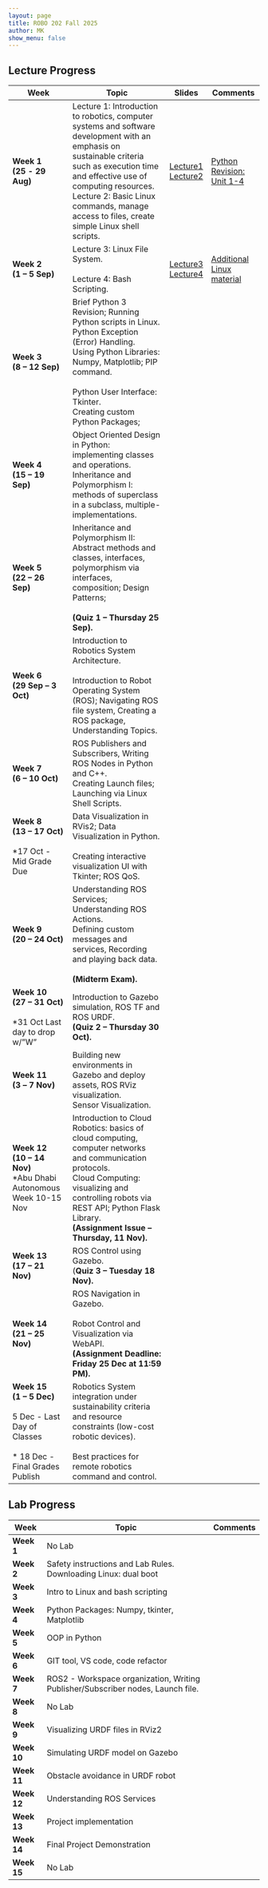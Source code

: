 ```yaml
---
layout: page
title: ROBO 202 Fall 2025
author: MK
show_menu: false
---
```

## Lecture Progress

| Week                                                                                                      | Topic                                                                                                                                                                                                                                                                                     | Slides                                                                                                                                                                                                                               | Comments                                                                                                                     |
| --------------------------------------------------------------------------------------------------------- | ----------------------------------------------------------------------------------------------------------------------------------------------------------------------------------------------------------------------------------------------------------------------------------------- | ------------------------------------------------------------------------------------------------------------------------------------------------------------------------------------------------------------------------------------ | ---------------------------------------------------------------------------------------------------------------------------- |
| **Week 1<br>(25** **- 29 Aug)**                                                                           | Lecture 1: Introduction to robotics, computer systems and software development with an emphasis on sustainable criteria such as execution time and effective use of computing resources.  <br>Lecture 2: Basic Linux commands, manage access to files, create simple Linux shell scripts. | [Lecture1](https://docs.google.com/presentation/d/18_A0ejGC9fcZo-8r-isfLq9Y1AO2VSgJsS35wjUQ06E/edit?usp=sharing)<br>[Lecture2](https://docs.google.com/presentation/d/13SxGQ2Nw_jfmPkYjhP_uX3k7inBO9ZdHJYvrZXdj2gw/edit?usp=sharing) | [Python Revision: Unit 1-4](https://www.theconstruct.ai/robotigniteacademy_learnros/ros-courses-library/python-robotics/)    |
| **Week 2**<br>**(1 – 5 Sep)**                                                                             | Lecture 3: Linux File System.<br><br>Lecture 4: Bash Scripting.                                                                                                                                                                                                                           | [Lecture3](https://docs.google.com/presentation/d/1GY_4RNX1wNPawWfLoAb4LYVPoiJ8dsnOBFTNX8zgUgY/edit?usp=sharing)<br>[Lecture4](https://docs.google.com/presentation/d/1_CB_qIC3jCIQ42dvaY_gRFSggZ-F8wKOZWZ_8Uburj0/edit?usp=sharing) | [Additional Linux material](https://www.theconstruct.ai/robotigniteacademy_learnros/ros-courses-library/linux-for-robotics/) |
| **Week 3** <br>**(8 – 12 Sep)**                                                                           | Brief Python 3 Revision; Running Python scripts in Linux. Python Exception (Error) Handling.<br>Using Python Libraries: Numpy, Matplotlib; PIP command. <br><br>Python User Interface: Tkinter.<br>Creating custom Python Packages;                                                       |                                                                                                                                                                                                                                      |                                                                                                                              |
| **Week 4** <br>**(15 – 19 Sep)**                                                                          | Object Oriented Design in Python: implementing classes and operations.  <br>Inheritance and Polymorphism I: methods of superclass in a subclass, multiple-implementations.                                                                                                                |                                                                                                                                                                                                                                      |                                                                                                                              |
| **Week 5** <br>**(22 – 26 Sep)**                                                                          | Inheritance and Polymorphism II: Abstract methods and classes, interfaces, polymorphism via interfaces, composition; Design Patterns;<br><br>**(Quiz 1 – Thursday 25 Sep).**                                                                                                              |                                                                                                                                                                                                                                      |                                                                                                                              |
| **Week 6** <br>**(29 Sep – 3 Oct)**                                                                       | Introduction to Robotics System Architecture.<br><br>Introduction to Robot Operating System (ROS); Navigating ROS file system, Creating a ROS package, Understanding Topics.                                                                                                              |                                                                                                                                                                                                                                      |                                                                                                                              |
| **Week 7** <br>**(6 – 10 Oct)**                                                                           | ROS Publishers and Subscribers, Writing ROS Nodes in Python and C++.  <br>Creating Launch files; Launching via Linux Shell Scripts.                                                                                                                                                       |                                                                                                                                                                                                                                      |                                                                                                                              |
| **Week 8** <br>**(13 – 17 Oct)**<br><br>*17 Oct - Mid Grade Due                                           | Data Visualization in RVis2; Data Visualization in Python.<br><br>Creating interactive visualization UI with Tkinter; ROS QoS.                                                                                                                                                            |                                                                                                                                                                                                                                      |                                                                                                                              |
| **Week 9** <br>**(20 – 24 Oct)**                                                                          | Understanding ROS Services; Understanding ROS Actions.  <br>Defining custom messages and services, Recording and playing back data.<br>  <br>**(Midterm Exam).**                                                                                                                          |                                                                                                                                                                                                                                      |                                                                                                                              |
| **Week 10** <br>**(27 – 31 Oct)**<br><br>*31 Oct Last day to drop w/”W”                                   | Introduction to Gazebo simulation, ROS TF and ROS URDF.  <br>**(Quiz 2 – Thursday 30 Oct).**                                                                                                                                                                                              |                                                                                                                                                                                                                                      |                                                                                                                              |
| **Week 11 <br>(3** **– 7 Nov)**                                                                           | Building new environments in Gazebo and deploy assets, ROS RViz visualization.  <br>Sensor Visualization.                                                                                                                                                                                 |                                                                                                                                                                                                                                      |                                                                                                                              |
| **Week 12** <br>**(10 – 14 Nov)**  <br>*Abu Dhabi Autonomous Week 10-15 Nov                               | Introduction to Cloud Robotics: basics of cloud computing, computer networks and communication protocols.  <br>Cloud Computing: visualizing and controlling robots via REST API; Python Flask Library.  <br>**(Assignment Issue – Thursday, 11 Nov).**                                    |                                                                                                                                                                                                                                      |                                                                                                                              |
| **Week 13** <br>**(17 – 21 Nov)**                                                                         | ROS Control using Gazebo.  <br>(**Quiz 3 – Tuesday 18 Nov).**                                                                                                                                                                                                                             |                                                                                                                                                                                                                                      |                                                                                                                              |
| **Week 14** <br>**(21 – 25 Nov)**                                                                         | ROS Navigation in Gazebo.<br><br>Robot Control and Visualization via WebAPI.  <br>**(Assignment Deadline: Friday 25 Dec at 11:59 PM).**                                                                                                                                                   |                                                                                                                                                                                                                                      |                                                                                                                              |
| **Week 15** <br>**(1 – 5 Dec)**<br><br>5 Dec - Last Day of Classes<br><br>* 18 Dec - Final Grades Publish | Robotics System integration under sustainability criteria and resource constraints (low-cost robotic devices).<br><br>Best practices for remote robotics command and control.                                                                                                             |                                                                                                                                                                                                                                      |                                                                                                                              |

## Lab Progress 

| Week        | Topic                                                                           | Comments |
| ----------- | ------------------------------------------------------------------------------- | -------- |
| **Week 1**  | No Lab                                                                          |          |
| **Week 2**  | Safety instructions and Lab Rules. Downloading Linux: dual boot                 |          |
| **Week 3**  | Intro to Linux and bash scripting                                               |          |
| **Week 4**  | Python Packages: Numpy, tkinter, Matplotlib                                     |          |
| **Week 5**  | OOP in Python                                                                   |          |
| **Week 6**  | GIT tool, VS code, code refactor                                                |          |
| **Week 7**  | ROS2 - Workspace organization, Writing Publisher/Subscriber nodes, Launch file. |          |
| **Week 8**  | No Lab                                                                          |          |
| **Week 9**  | Visualizing URDF files in RViz2                                                 |          |
| **Week 10** | Simulating URDF model on Gazebo                                                 |          |
| **Week 11** | Obstacle avoidance in URDF robot                                                |          |
| **Week 12** | Understanding ROS Services                                                      |          |
| **Week 13** | Project implementation                                                          |          |
| **Week 14** | Final Project Demonstration                                                     |          |
| **Week 15** | No Lab                                                                          |          |
